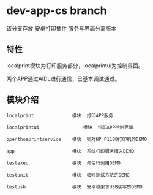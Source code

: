 # dev-app-cs branch

该分支存放 安卓打印插件 服务与界面分离版本

## 特性

localprint模块为打印服务部分，localprintui为控制界面。

两个APP通过AIDL进行通信，已基本调试通过。

## 模块介绍

```
localprint				模块	打印APP服务

localprintui				模块	打印APP控制界面

openthosprintservice    模块	针对HP P1108打印机的DEMO

app						模块	系统打印服务接入DEMO

testexec				模块	命令行调用DEMO

testunit				模块	临时测试方法的DEMO

testusb					模块	安卓框架下USB读写的DEMO
```
